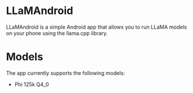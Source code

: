 # LLaMAndroid

LLaMAndroid is a simple Android app that allows you to run LLaMA models on your phone using the
llama.cpp library. 

# Models
The app currently supports the following models:
- Phi 125k Q4_0